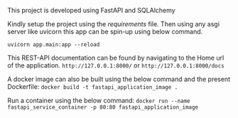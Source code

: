 This project is developed using FastAPI and SQLAlchemy

Kindly setup the project using the _requirements_ file.
Then using any asgi server like uvicorn this app can be spin-up using below command.

`uvicorn app.main:app --reload`

This REST-API documentation can be found by navigating to the Home url of the application.
`http://127.0.0.1:8000/` or `http://127.0.0.1:8000/docs`

A docker image can also be built using the below command and the present Dockerfile:
`docker build -t fastapi_application_image .` 

Run a container using the below command:
`docker run --name fastapi_service_container -p 80:80 fastapi_application_image`
